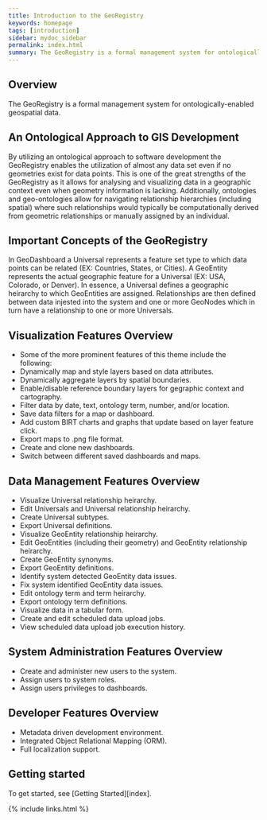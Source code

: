 ```yaml
---
title: Introduction to the GeoRegistry
keywords: homepage
tags: [introduction]
sidebar: mydoc_sidebar
permalink: index.html
summary: The GeoRegistry is a formal management system for ontologically-enabled geospatial data.
---
```



## Overview

The GeoRegistry is a formal management system for ontologically-enabled geospatial data.

## An Ontological Approach to GIS Development

By utilizing an ontological approach to software development the GeoRegistry enables the utilization of almost any data set even if no geometries exist for data points. This is one of the great strengths of the GeoRegistry as it allows for analysing and visualizing data in a geographic context even when geometry information is lacking. Additionally, ontologies and geo-ontologies allow for navigating relationship hierarchies (including spatial) where such relationships would typically be computationally derived from geometric relationships or manually assigned by an individual.

## Important Concepts of the GeoRegistry

In GeoDashboard a Universal represents a feature set type to which data points can be related (EX: Countries, States, or Cities). A GeoEntity represents the actual geographic feature for a Universal (EX: USA, Colorado, or Denver). In essence, a Universal defines a geographic heirarchy to which GeoEntities are assigned. Relationships are then defined between data injested into the system and one or more GeoNodes which in turn have a relationship to one or more Universals.

## Visualization Features Overview

* Some of the more prominent features of this theme include the following:
* Dynamically map and style layers based on data attributes.
* Dynamically aggregate layers by spatial boundaries.
* Enable/disable reference boundary layers for gegraphic context and cartography.
* Filter data by date, text, ontology term, number, and/or location.
* Save data filters for a map or dashboard.
* Add custom BIRT charts and graphs that update based on layer feature click.
* Export maps to .png file format.
* Create and clone new dashboards.
* Switch between different saved dashboards and maps.

## Data Management Features Overview

* Visualize Universal relationship heirarchy.
* Edit Universals and Universal relationship heirarchy.
* Create Universal subtypes.
* Export Universal definitions.
* Visualize GeoEntity relationship heirarchy.
* Edit GeoEntities (including their geometry) and GeoEntity relationship heirarchy.
* Create GeoEntity synonyms.
* Export GeoEntity definitions.
* Identify system detected GeoEntity data issues.
* Fix system identified GeoEntity data issues.
* Edit ontology term and term heirarchy.
* Export ontology term definitions.
* Visualize data in a tabular form.
* Create and edit scheduled data upload jobs.
* View scheduled data upload job execution history.

## System Administration Features Overview

* Create and administer new users to the system.
* Assign users to system roles.
* Assign users privileges to dashboards.

## Developer Features Overview

* Metadata driven development environment.
* Integrated Object Relational Mapping (ORM).
* Full localization support.

## Getting started

To get started, see [Getting Started][index].

{% include links.html %}
